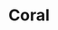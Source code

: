 ---
title: Coral
date: 
draft: false

# descripcion
description : Argolla de plata pasante cierre italiano

materials: Plata 925

color: Plateado y coral

dimensions: 1,8cm diam

code: 01-11-0471

type: "Aros"

categories: []

price: $7.010,00

price_eftvo: $5.960,00

# Images
# first image will be shown in the product page
images:
  # - image: "images/path_to_image"
  # La ubicacion de las imagenes es imagenes/Aros/Aros.Argollas/01-11-0471-coral
  - image: "./images/aros/argollas/01-11-0471_a.JPG"
  - image: "./images/aros/argollas/01-11-0471_b.JPG"
---